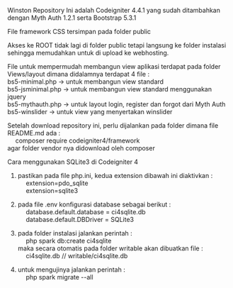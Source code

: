 Winston Repository
Ini adalah Codeigniter 4.4.1 yang sudah ditambahkan dengan Myth Auth 1.2.1 serta Bootstrap 5.3.1

File framework CSS tersimpan pada folder public

Akses ke ROOT tidak lagi di folder public tetapi langsung ke folder instalasi sehingga memudahkan untuk di upload ke webhosting.

File untuk mempermudah membangun view aplikasi terdapat pada folder Views/layout dimana didalamnya terdapat 4 file :<br>
bs5-minimal.php -> untuk membangun view standard<br>
bs5-jsminimal.php -> untuk membangun view standard menggunakan jquery<br>
bs5-mythauth.php -> untuk layout login, register dan forgot dari Myth Auth<br>
bs5-winslider -> untuk view yang menyertakan winslider

Setelah download repository ini, perlu dijalankan pada folder dimana file README.md ada :<br>
&emsp; composer require codeigniter4/framework <br>
agar folder vendor nya didownload oleh composer

Cara menggunakan SQLite3 di Codeigniter 4

1. pastikan pada file php.ini, kedua extension dibawah ini diaktivkan :<br>
   &emsp; extension=pdo_sqlite <br>
   &emsp; extension=sqlite3

2. pada file .env konfigurasi database sebagai berikut :<br>
   &emsp; database.default.database = ci4sqlite.db <br>
   &emsp; database.default.DBDriver = SQLite3

3. pada folder instalasi jalankan perintah :<br>
   &emsp; php spark db:create ci4sqlite<br>
   maka secara otomatis pada folder writable akan dibuatkan file :<br>
   &emsp; ci4sqlite.db // writable/ci4sqlite.db

4. untuk mengujinya jalankan perintah :<br>
   &emsp; php spark migrate --all
